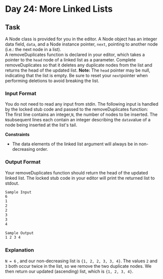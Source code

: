 # Day 24: More Linked Lists

## Task

A Node class is provided for you in the editor. A Node object has an integer data field, `data`, and a Node instance pointer, `next`, pointing to another node (i.e.: the next node in a list).<br>
A removeDuplicates function is declared in your editor, which takes a pointer to the `head` node of a linked list as a parameter. Complete removeDuplicates so that it deletes any duplicate nodes from the list and returns the head of the updated list.
**Note:** The `head` pointer may be null, indicating that the list is empty. Be sure to reset your `next`pointer when
performing deletions to avoid breaking the list.

### Input Format

You do not need to read any input from stdin. The following input is handled by the locked stub code and passed to the
removeDuplicates function:<br>
The first line contains an integer,`N`, the number of nodes to be inserted. The `N`subsequent lines each contain an integer describing the `data`value of a node being inserted at the list's tail.

**Constraints**
- The data elements of the linked list argument will always be in non-decreasing order.

### Output Format

Your removeDuplicates function should return the head of the updated linked list. The locked stub code in your editor
will print the returned list to stdout.
```markdown
Sample Input
6 
1 
2 
2 
3 
3 
4

Sample Output 
1 2 3 4 
```
### Explanation
`N = 6` , and our non-decreasing list is `{1, 2, 2, 3, 3, 4}`. The values `2` and `3` both occur twice in the list, so
we remove the two duplicate nodes. We then return our updated (ascending) list, which is `{1, 2, 3, 4}`.
